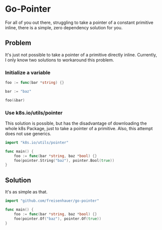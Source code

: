 # Go-Pointer

For all of you out there, struggling to take a pointer of a constant primitive inline, there is a simple, zero dependency solution for you.

## Problem

It's just not possible to take a pointer of a primitive directly inline. Currently, I only know two solutions to workaround this problem.

### Initialize a variable

```go
foo := func(bar *string) {}

bar := "baz"

foo(&bar)
```

### Use k8s.io/utils/pointer

This solution is possible, but has the disadvantage of downloading the whole k8s Package, just to take a pointer of a primitive. Also, this attempt does not use generics.

```go
import "k8s.io/utils/pointer"

func main() {
    foo := func(bar *string, baz *bool) {}
    foo(pointer.String("baz"), pointer.Bool(true))
}
````

## Solution

It's as simple as that.

```go
import "github.com/freisenhauer/go-pointer"

func main() {
    foo := func(bar *string, baz *bool) {}
    foo(pointer.Of("baz"), pointer.Of(true))
}
```